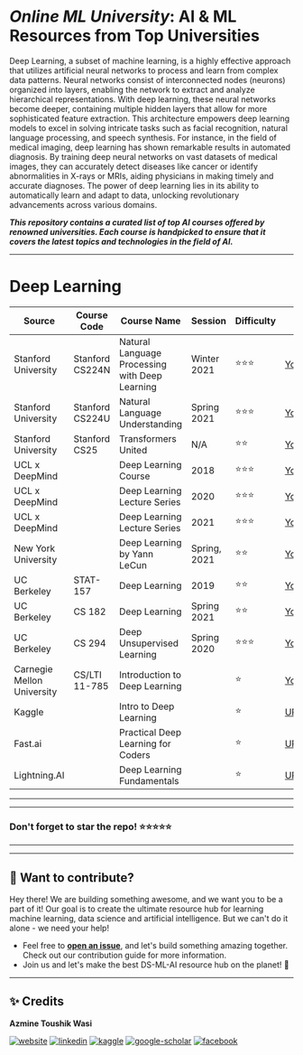 # ***Online ML University***: **AI & ML Resources from Top Universities**
Deep Learning, a subset of machine learning, is a highly effective approach that utilizes artificial neural networks to process and learn from complex data patterns. Neural networks consist of interconnected nodes (neurons) organized into layers, enabling the network to extract and analyze hierarchical representations. With deep learning, these neural networks become deeper, containing multiple hidden layers that allow for more sophisticated feature extraction. This architecture empowers deep learning models to excel in solving intricate tasks such as facial recognition, natural language processing, and speech synthesis. For instance, in the field of medical imaging, deep learning has shown remarkable results in automated diagnosis. By training deep neural networks on vast datasets of medical images, they can accurately detect diseases like cancer or identify abnormalities in X-rays or MRIs, aiding physicians in making timely and accurate diagnoses. The power of deep learning lies in its ability to automatically learn and adapt to data, unlocking revolutionary advancements across various domains.

***This repository contains a curated list of top AI courses offered by renowned universities. Each course is handpicked to ensure that it covers the latest topics and technologies in the field of AI.***


---


# **Deep Learning**
| Source | Course Code | Course Name | Session | Difficulty | URL |
| --- | --- | --- | --- | --- | --- |
| Stanford University| Stanford CS224N | Natural Language Processing with Deep Learning | Winter 2021 | ⭐⭐⭐ | [Youtube](https://youtube.com/watch?v=rmVRLeJRkl4&list=PLoROMvodv4rOSH4v6133s9LFPRHjEmbmJ&pp=iAQB) |
| Stanford University| Stanford CS224U | Natural Language Understanding | Spring 2021 | ⭐⭐⭐ | [Youtube](https://youtube.com/watch?v=rha64cQRLs8&list=PLoROMvodv4rPt5D0zs3YhbWSZA8Q_DyiJ&pp=iAQB) |
| Stanford University| Stanford CS25 |  Transformers United | N/A | ⭐⭐ | [Youtube](https://www.youtube.com/playlist?list=PLoROMvodv4rNiJRchCzutFw5ItR_Z27CM) |
| UCL x DeepMind | | Deep Learning Course | 2018 | ⭐⭐⭐ | [Youtube](https://youtube.com/watch?v=iOh7QUZGyiU&list=PLqYmG7hTraZCkftCvihsG2eCTH2OyGScc) |
| UCL x DeepMind | | Deep Learning Lecture Series | 2020 | ⭐⭐⭐ | [Youtube](https://youtube.com/watch?v=7R52wiUgxZI&list=PLqYmG7hTraZCDxZ44o4p3N5Anz3lLRVZF) |
| UCL x DeepMind |  | Deep Learning Lecture Series | 2021 | ⭐⭐⭐ | [Youtube](https://youtube.com/watch?v=TCCjZe0y4Qc&list=PLqYmG7hTraZDVH599EItlEWsUOsJbAodm) |
| New York University |  | Deep Learning by Yann LeCun                             |  Spring, 2021   | ⭐⭐ | [Youtube](https://www.youtube.com/playlist?list=PLLHTzKZzVU9e6xUfG10TkTWApKSZCzuBI)      |
| UC Berkeley | STAT-157 | Deep Learning | 2019 | ⭐⭐ | [Youtube](https://www.youtube.com/playlist?list=PLZSO_6-bSqHQHBCoGaObUljoXAyyqhpFW) |
| UC Berkeley | CS 182 | Deep Learning | Spring 2021 | ⭐⭐ | [Youtube](https://www.youtube.com/playlist?list=PL_iWQOsE6TfVmKkQHucjPAoRtIJYt8a5A) |
| UC Berkeley | CS 294 | Deep Unsupervised Learning | Spring 2020 | ⭐⭐⭐ | [Youtube](https://www.youtube.com/playlist?list=PLwRJQ4m4UJjPiJP3691u-qWwPGVKzSlNP) |
| Carnegie Mellon University | CS/LTI 11-785 | Introduction to Deep Learning                         | |⭐ | [Youtube](https://lnkd.in/gVp96GdB)     |
| Kaggle | | Intro to Deep Learning                            | |⭐| [URL](https://www.kaggle.com/learn/intro-to-deep-learning)                                 |
| Fast.ai | | Practical Deep Learning for Coders          | |⭐| [URL](https://course.fast.ai/)                                 |
| Lightning.AI | | Deep Learning Fundamentals  | |⭐| [URL](https://lightning.ai/pages/courses/deep-learning-fundamentals/) |



---
---

### Don't forget to **star** the repo! ⭐⭐⭐⭐⭐

---
---

## 👋 **Want to contribute?**

Hey there! We are building something awesome, and we want you to be a part of it! Our goal is to create the ultimate resource hub for learning machine learning, data science and artificial intelligence. But we can't do it alone - we need your help!
- Feel free to [**open an issue**](https://github.com/azminewasi/awsome-ml-courses-from-topuniversities/issues/new?assignees=&labels=&projects=&template=new-resource-addition-request.md&title=), and let's build something amazing together. Check out our contribution guide for more information.
- Join us and let's make the best DS-ML-AI resource hub on the planet! 🚀

---

## ✨ **Credits**
**Azmine Toushik Wasi**

 [![website](https://img.shields.io/badge/-Website-blue?style=flat-square&logo=rss&color=1f1f15)](https://azminewasi.github.io) 
 [![linkedin](https://img.shields.io/badge/LinkedIn-%320beff?style=flat-square&logo=linkedin&color=1f1f18)](https://www.linkedin.com/in/azmine-toushik-wasi/) 
 [![kaggle](https://img.shields.io/badge/Kaggle-%2320beff?style=flat-square&logo=kaggle&color=1f1f1f)](https://www.kaggle.com/azminetoushikwasi) 
 [![google-scholar](https://img.shields.io/badge/Google%20Scholar-%2320beff?style=flat-square&logo=google-scholar&color=1f1f18)](https://scholar.google.com/citations?user=X3gRvogAAAAJ&hl=en) 
 [![facebook](https://img.shields.io/badge/Facebook-%2320beff?style=flat-square&logo=facebook&color=1f1f15)](https://www.facebook.com/cholche.gari.zatrabari/)
